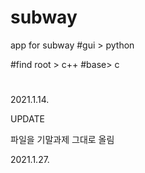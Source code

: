 # subway
app for subway
#gui > python 

#find root > c++ 
#base> c 

#
2021.1.14.

UPDATE

파일을 기말과제 그대로 올림 


2021.1.27. 
